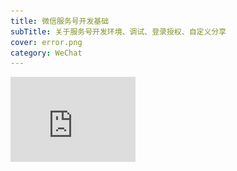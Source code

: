 ```yaml
---
title: 微信服务号开发基础
subTitle: 关于服务号开发环境、调试、登录授权、自定义分享
cover: error.png
category: WeChat
---
```


<iframe 
  width="200" 
  height="136" 
  src="http://wxsnsdy.tc.qq.com/105/20210/snsdyvideodownload?filekey=30280201010421301f0201690402534804102ca905ce620b1241b726bc41dcff44e00204012882540400&bizid=1023&hy=SH&fileparam=302c020101042530230204136ffd93020457e3c4ff02024ef202031e8d7f02030f42400204045a320a0201000400"
  frameborder="0" 
  allowfullscreen
/>

微信服务号开发其实就是普通的网站开发，只不过其中可调用微信的 js-sdk 使用基于微信的 api，我们的项目中只是使用了支付、隐藏/显示菜单、自定义分享内容的功能，主要是为了支持小程序不能进行 iOS 支付的问题。由于一部分功能是在小程序中的，就需要小程序与服务号的互相跳转。服务号可通过菜单的定义、长按图片识别二维码跳转到小程序，由于小程序内部只能识别小程序码，不能直接跳转到服务号，只能使用图片+文字引导的方式让用户自己进入服务号。

## 在线工具

[公众平台测试账号](https://mp.weixin.qq.com/debug/cgi-bin/sandbox?t=sandbox/login)

[微信公众平台接口调试工具](https://mp.weixin.qq.com/debug)

[微信 JS 接口签名校验工具](https://mp.weixin.qq.com/debug/cgi-bin/sandbox?t=jsapisign)

## 开发环境

- 扫码登录[公众平台测试账号](https://mp.weixin.qq.com/debug/cgi-bin/sandbox?t=sandbox/login)。
- 接口配置信息，URL 为后端地址，如“http://lichao-server.example/api/weixin”
- JS接口安全域名，前端域名，如“lichao.example”
- 体验接口权限表中，网页服务/网页账号，修改网页授权获取用户基本信息为后端域名，如“lichao-server.example”
- 后端需要 appID、appsecret、Token 进行微信授权、微信支付等操作
- 如果是前后端分离的，后端需要设置跨域
- 如果是前后端分离的，后端需要设置 cookie 在指定域名下的共享

    ```js
    import * as cors from 'cors';
    ...
    // 跨域设置，origin 为前端地址
    app.use(
      cors({
        origin(origin, cb) {
          cb(undefined, server.whitelist.includes(origin));
        },
        credentials: true,
      }),
    );
    // 共享 cookie 设置，server.domain 为前后端都可使用的域名
    app.use(
      session({
        store: new (connectRedis(session))({ client: redis }),
        name: 'sid',
        resave: true,
        saveUninitialized: true,
        secret: server.sessionSecret,
        cookie: { maxAge: 30 * 24 * 60 * 60 * 1000, domain: server.domain },
      }),
    );
    ```

- 前端需要 appID 执行 wx.config 进行 js-sdk 签名

## 真机调试

使用手机微信打开网页就是线上运行的效果，但这样不能使用 localhost 或 127.0.0.1 的地址，需要内网穿透工具进行本地端口映射，然后通过穿透的地址访问，可以使用 [ngrok](https://ngrok.com/)，但是有些慢，还是建议团队搭建完善的开发环境。

可使用[微信开发者工具](https://developers.weixin.qq.com/miniprogram/dev/devtools/download.html)或[微信web开发者工具](https://mp.weixin.qq.com/wiki?t=resource/res_main&id=mp1455784140)进行调试。打开微信web开发者工具可能会报错，一直点确定就打开了。微信web开发者工具可进行移动调试，但需要注意，它在 Network 中显示的请求可能不准确，个人认为是过滤掉了微信内部的请求。以下为授权操作的请求对比。

![微信web开发者工具报错](./error.png "微信web开发者工具报错")
![微信开发者工具](./tool.png "微信开发者工具")
![微信web开发者工具](./web_tool.png "微信web开发者工具")

## 登录授权

参考[微信网页授权](https://mp.weixin.qq.com/wiki?t=resource/res_main&id=mp1421140842)文档，工作主要是在后端，提供一个地址供前端访问，其余工作都由后端完成。后端确保 appID、appsecret、Token 值正确，服务号设置确保接口配置信息、JS接口安全域名、授权回调页面域名正确，即可完成登录授权。前后端都需要注意哪些设置的值是带协议的，哪些是不带协议的，如果服务号设置和后端设置的 appID 等值是正确的，可能是由于多带或少带协议名返回 redirect_uri 错误。我们项目中的 API_SERVER_URL 环境变量如果带了协议名，就会返回这个错误。在微信开发者工具中，授权是跳转到一个登录的页面，在真机上是弹框授权。

因为微信网页授权其实是进行的页面跳转，在项目中如果授权后仍然停留在当前页面，但要发生一些行为，如弹框，只能通过授权后的回调地址带参数的形式。建议授权后的回调地址如果需要传参数，使用 hash 的形式传参，这是因为这个页面如果需要使用 js-sdk，在 iOS 上页面路径发生变化可能会导致 `wx.config()` 执行失败，但 hash 的形式不会有影响。进入页面时在 componentDidMount 中判断 url 是否带有指定的 hash 参数，有则表示是授权后进入的当前页面，执行指定的行为，然后将页面 hash 参数置空。正常情况下授权后进入页面会重新加载整个页面，也就是会执行完整的生命周期方法进入 componentDidMount 中，**但实际中发现有些情况并没有进入 componentDidMount 方法**，因此在 componentDidMount 方法中添加了 hashchange 的监听，在 componentWillUnmount 中取消监听，如果在 componentDidMount 方法中需要网络请求的，也需要注意在授权返回后是否真正发起了该请求以及请求是走的网络还是缓存，可能需要进行特殊处理，就完整的解决了微信网页授权问题。

微信开发者工具中可通过，清缓存 -> 清除开发者工具cookie 取消授权；iOS 真机可通过微信中，我 -> 设置 -> 通用 -> 存储空间 -> 清理微信缓存，取消授权；anroid 真机可通过在微信中，打开网页 debugx5.qq.com，勾上最下面的四项 Cookie、文件缓存、广告过滤缓存、DNS缓存，点击清除取消授权。

示例代码如下：
```js
import queryString from 'query-string';
...
class Page extends React.Component {
  public async componentDidMount() {
    // 判断是否是后端登录返回的
    this.replaceUrl();
    window.addEventListener('hashchange', this.replaceUrl);
  }

  public componentWillUnmount() {
    window.removeEventListener('hashchange', this.replaceUrl);
  }

  public replaceUrl = () => {
    if (window) {
      const parsedHash = queryString.parse(window.location.hash);
      if (parsedHash.show === 'true') {
        window.location.hash = '';
        // 显示 actionSheet
        this.actionSheet.handleShow();
      }
    }
  };

  public showActionSheet = async () => {
    const callbackUri = `${config.clientUrl}/sharePlan#show=true`;
    Router.push(
      `${config.serverUrl}/api/weixin/auth?callbackUri=${callbackUri}`,
    );
  };

  public render() {
    // ...
  }
}
```

## js-sdk 使用

参考[微信JS-SDK说明文档](https://mp.weixin.qq.com/wiki?t=resource/res_main&id=mp1421141115)文档，前端所有需要使用 JS-SDK 的页面必须先执行 `wx.config()` 注入配置信息，前端传入页面 url 给后端，后端返回 timestamp、nonceStr、signature，建议 appId 也一起由后端返回，前端就不需要自己配置 appID 了。

从文档中看注入配置信息没有什么难点，在微信开发者工具、android 真机也非常顺利，但 iOS 真机处了问题，一直提示“invalid signature签名错误”，各种排查问题，后来通过复制页面连接，发现在 iOS 真机单页应用在路由切换时页面 url 一直保持不变，都是第一个打开页面的 url。因此使用了，在项目入口文件，定义一个变量保存页面 url，该变量只被赋值一次，来确保该变量保存的是初次进入页面的 url，然后通过 context 的形式传入到其它页面，在获取 wx.config 的签名参数时，判断如果是 iOS 平台，则传入 context 中的第一个打开页面的 url，否则传入当前页面 url，就解决了签名错误的问题。

还有一个可能遇到的问题，通过服务号进入页面时报签名错误，复制当前网页链接直接进入则签名正确，请检查服务号菜单配置中路径是否正确，可能是路径末尾缺少一个 `/`。程序猿已在风中凌乱。。。

示例代码如下：
```js
// _app.tsx
const ContextType = {
  initialUrl: PropTypes.string,
};
let initialUrl;

class MyApp extends App {
  public static childContextTypes = ContextType;

  public static async getInitialProps({ Component, ctx }) {
    let pageProps = {};

    if (Component.getInitialProps) {
      pageProps = await Component.getInitialProps(ctx);
    }

    return { pageProps, query: ctx.query, asPath: ctx.asPath };
  }

  public getChildContext() {
    return {
      initialUrl,
    };
  }
  ...
}

// 使用组件
try {
  // 1.获取签名需要的页面 url
  let signUrl = `${config.clientUrl}${Router.asPath}`;
  // 1.1判断 ios 终端
  const userAgent = navigator.userAgent;
  const isiOS = !!userAgent.match(/\(i[^;]+;( U;)? CPU.+Mac OS X/);
  if (isiOS) {
    signUrl = `${config.clientUrl}${this.context.initialUrl}`;
  }
  // 2.调用后台接口获取签名需要的参数
  const signSdkData: SignSdkData = await this.context.client.query({
    fetchPolicy: 'network-only',
    query: signSdkQuery,
    variables: {
      uri: signUrl,
    },
  });
  // 3.进行 js-sdk 签名
  if (signSdkData && signSdkData.data && signSdkData.data.signSdk) {
    const { appId, nonceStr, signature, timestamp } = signSdkData.data.signSdk;
    wx.config({
      appId,
      debug: true,
      jsApiList: [
        'onMenuShareAppMessage',
        'onMenuShareTimeline',
        'hideMenuItems',
        'showMenuItems',
      ],
      nonceStr,
      signature,
      timestamp,
    });
    // 4.签名成功执行回调
    wx.ready(() => {
      this.props.callback();
    });
  }
} catch (error) {
  console.log(error);
}
```

## 生产环境

- 注册服务号，进行微信认证
- 开发者工具 -> web开发者工具， 添加开发者账号，才可开发该 appID 的服务号
- 设置 -> 人员设置，添加运行人员，可登录后台和群发消息
- 功能 -> 自定义菜单，配置菜单
- 小程序 -> 小程序管理，添加关联的小程序
- 小程序 -> 展示场景，在公众号资料中展示小程序
- 设置 -> 公众号设置 -> 功能设置，JS接口安全域名为前端域名，网页授权域名为后端域名，业务域名好像没用【待确定】
- 开发 -> 基本配置，IP白名单中添加后端 IP，服务器配置未启用【待确定】
- 微信商户平台 -> 产品中心 -> 开发配置，设置H5支付的授权目录，注意是目录，以`/`结尾，如 `http://example.com/pages/`
